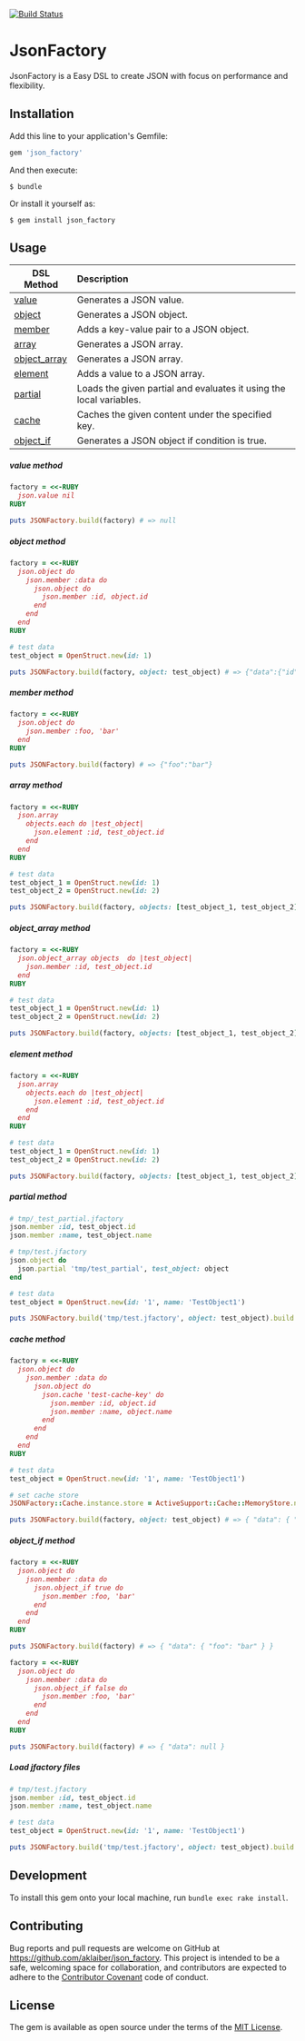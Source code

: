 [![Build Status](https://travis-ci.org/aklaiber/json_factory.svg?branch=master)](https://travis-ci.org/aklaiber/json_factory)

# JsonFactory

JsonFactory is a Easy DSL to create JSON with focus on performance and flexibility. 

## Installation

Add this line to your application's Gemfile:

```ruby
gem 'json_factory'
```

And then execute:

    $ bundle

Or install it yourself as:

    $ gem install json_factory

## Usage

| DSL Method                           | Description                                                         | 
| ------------------------------------ |:------------------------------------------------------------------- |  
| [value](#value-method)               | Generates a JSON value.                                             |   
| [object](#object-method)             | Generates a JSON object.                                            |   
| [member](#member-method)             | Adds a key-value pair to a JSON object.                             |
| [array](#array-method)               | Generates a JSON array.                                             | 
| [object_array](#object_array-method) | Generates a JSON array.                                             |
| [element](#element-method)           | Adds a value to a JSON array.                                       | 
| [partial](#partial-method)           | Loads the given partial and evaluates it using the local variables. |
| [cache](#cache-method)               | Caches the given content under the specified key.                   |
| [object_if](#object_if-method)       | Generates a JSON object if condition is true.                       |

##### value method 

```ruby
factory = <<-RUBY
  json.value nil
RUBY

puts JSONFactory.build(factory) # => null
```

##### object method 

```ruby
factory = <<-RUBY
  json.object do
    json.member :data do
      json.object do
        json.member :id, object.id
      end
    end 
  end
RUBY

# test data 
test_object = OpenStruct.new(id: 1)

puts JSONFactory.build(factory, object: test_object) # => {"data":{"id":1}}
```

##### member method 

```ruby
factory = <<-RUBY
  json.object do 
    json.member :foo, 'bar' 
  end
RUBY

puts JSONFactory.build(factory) # => {"foo":"bar"}
```

##### array method

```ruby
factory = <<-RUBY
  json.array
    objects.each do |test_object|   
      json.element :id, test_object.id
    end
  end
RUBY

# test data 
test_object_1 = OpenStruct.new(id: 1)
test_object_2 = OpenStruct.new(id: 2)

puts JSONFactory.build(factory, objects: [test_object_1, test_object_2]) # => [{"id": 1},{"id":2}]
```

##### object_array method

```ruby
factory = <<-RUBY
  json.object_array objects  do |test_object|
    json.member :id, test_object.id
  end
RUBY

# test data 
test_object_1 = OpenStruct.new(id: 1)
test_object_2 = OpenStruct.new(id: 2)

puts JSONFactory.build(factory, objects: [test_object_1, test_object_2]) # => [{"id":1},{"id":2}]
```

##### element method

```ruby
factory = <<-RUBY
  json.array
    objects.each do |test_object|   
      json.element :id, test_object.id
    end
  end
RUBY

# test data 
test_object_1 = OpenStruct.new(id: 1)
test_object_2 = OpenStruct.new(id: 2)

puts JSONFactory.build(factory, objects: [test_object_1, test_object_2]) # => [{"id": 1},{"id":2}]
```

##### partial method

```ruby
# tmp/_test_partial.jfactory
json.member :id, test_object.id
json.member :name, test_object.name
```  

```ruby
# tmp/test.jfactory
json.object do
  json.partial 'tmp/test_partial', test_object: object
end
``` 

```ruby
# test data
test_object = OpenStruct.new(id: '1', name: 'TestObject1')

puts JSONFactory.build('tmp/test.jfactory', object: test_object).build # => { "id": 1, name: "TestObject1" }
```  

##### cache method

```ruby
factory = <<-RUBY
  json.object do
    json.member :data do
      json.object do
        json.cache 'test-cache-key' do
          json.member :id, object.id
          json.member :name, object.name
        end
      end
    end
  end
RUBY

# test data 
test_object = OpenStruct.new(id: '1', name: 'TestObject1')

# set cache store
JSONFactory::Cache.instance.store = ActiveSupport::Cache::MemoryStore.new

puts JSONFactory.build(factory, object: test_object) # => { "data": { "id": "1", "name": "TestObject1" } }
```

##### object_if method

```ruby
factory = <<-RUBY
  json.object do
    json.member :data do
      json.object_if true do
        json.member :foo, 'bar'
      end
    end 
  end
RUBY

puts JSONFactory.build(factory) # => { "data": { "foo": "bar" } }
```
```ruby
factory = <<-RUBY
  json.object do
    json.member :data do
      json.object_if false do
        json.member :foo, 'bar'
      end
    end 
  end
RUBY

puts JSONFactory.build(factory) # => { "data": null }
```

##### Load jfactory files

```ruby
# tmp/test.jfactory
json.member :id, test_object.id
json.member :name, test_object.name
``` 

```ruby
# test data
test_object = OpenStruct.new(id: '1', name: 'TestObject1')

puts JSONFactory.build('tmp/test.jfactory', object: test_object).build # => { "id": 1, name: "TestObject1" }
```   

## Development

To install this gem onto your local machine, run `bundle exec rake install`. 

## Contributing

Bug reports and pull requests are welcome on GitHub at https://github.com/aklaiber/json_factory. This project is intended to be a safe, welcoming space for collaboration, and contributors are expected to adhere to the [Contributor Covenant](http://contributor-covenant.org) code of conduct.

## License

The gem is available as open source under the terms of the [MIT License](http://opensource.org/licenses/MIT).

